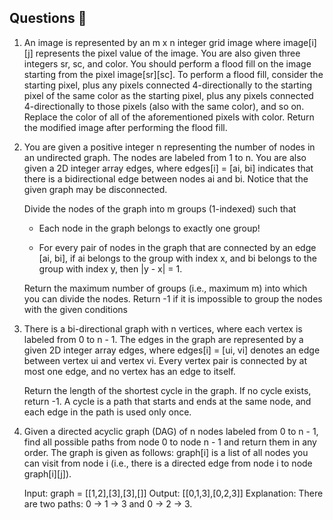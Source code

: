 ## Questions 📝

1. An image is represented by an m x n integer grid image where image[i][j] represents the pixel value of the image.
You are also given three integers sr, sc, and color. You should perform a flood fill on the image starting from the pixel image[sr][sc].
To perform a flood fill, consider the starting pixel, plus any pixels connected 4-directionally to the starting pixel of the same color as the starting pixel, plus any pixels connected 4-directionally to those pixels (also with the same color), and so on. Replace the color of all of the aforementioned pixels with color.
Return the modified image after performing the flood fill.


2. You are given a positive integer n representing the number of nodes in an undirected graph. The nodes are labeled from 1 to n.
You are also given a 2D integer array edges, where edges[i] = [ai, bi] indicates that there is a bidirectional edge between nodes ai and bi. Notice that the given graph may be
disconnected.

    Divide the nodes of the graph into m groups (1-indexed) such that
    
    - Each node in the graph belongs to exactly one group!
    
    - For every pair of nodes in the graph that are connected by an edge [ai, bi], if ai belongs to the group with index x, and bi belongs to the group with index y, then |y - x| = 1.
    
    Return the maximum number of groups (i.e., maximum m) into which you can divide the nodes.
    Return -1 if it is impossible to group the nodes with the given conditions


3. There is a bi-directional graph with n vertices, where each vertex is labeled from 0 to n - 1.
    The edges in the graph are represented by a given 2D integer array edges, where edges[i] = [ui, vi] denotes an edge between vertex ui and vertex vi. Every vertex pair is connected by at most one edge, and no vertex has an edge to itself.

    Return the length of the shortest cycle in the graph. If no cycle exists, return -1.
    A cycle is a path that starts and ends at the same node, and each edge in the path is used only once.


4. Given a directed acyclic graph (DAG) of n nodes labeled from 0 to n - 1, find all possible paths from node 0 to node n - 1 and return them in any order.
    The graph is given as follows: graph[i] is a list of all nodes you can visit from node i (i.e., there is a directed edge from node i to node graph[i][j]).

    Input: graph = [[1,2],[3],[3],[]]
    Output: [[0,1,3],[0,2,3]]
    Explanation: There are two paths: 0 -> 1 -> 3 and 0 -> 2 -> 3.
